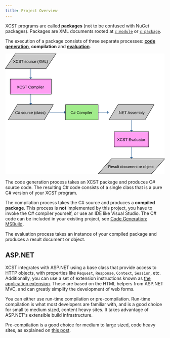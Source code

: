 ```yaml
---
title: Project Overview
---
```


XCST programs are called **packages** (not to be confused with NuGet packages). Packages are XML documents rooted at [`c:module`](../c/module.html) or [`c:package`](../c/package.html).

The execution of a package consists of three separate processes: **[code generation](code-generation.html)**, **compilation** and **[evaluation](evaluation.html)**.

<img src="xcst-flow.svg" style="max-width: 100%"/>

The code generation process takes an XCST package and produces C# source code. The resulting C# code consists of a single class that is a pure C# version of your XCST program.

The compilation process takes the C# source and produces a **compiled package**. This process is **not** implemented by this project, you have to invoke the C# compiler yourself, or use an IDE like Visual Studio. The C# code can be included in your existing project, see [Code Generation: MSBuild](code-generation.html#msbuild).

The evaluation process takes an instance of your compiled package and produces a result document or object.

## ASP.NET

XCST integrates with ASP.NET using a base class that provide access to HTTP objects, with properties like `Request`, `Response`, `Context`, `Session`, etc. Additionally, you can use a set of extension instructions known as [the application extension](../a/). These are based on the HTML helpers from ASP.NET MVC, and can greatly simplify the development of web forms.

You can either use run-time compilation or pre-compilation. Run-time compilation is what most developers are familiar with, and is a good choice for small to medium sized, content heavy sites. It takes advantage of ASP.NET's extensible build infrastructure.

Pre-compilation is a good choice for medium to large sized, code heavy sites, as explained on [this post](/2019/01/the-ultimate-aspnet-project.html).
